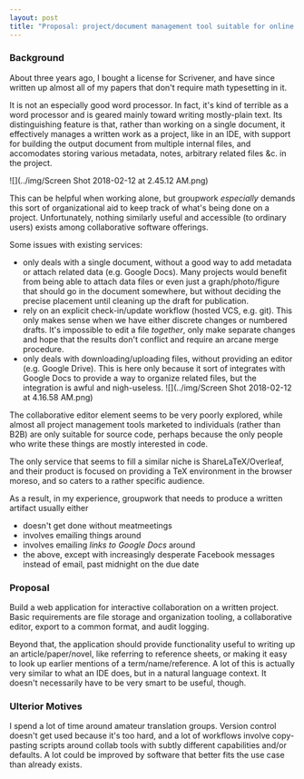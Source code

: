 ```yaml
---
layout: post
title: "Proposal: project/document management tool suitable for online collaboration"
---
```


### Background

About three years ago, I bought a license for Scrivener, and have since written
up almost all of my papers that don't require math typesetting in it.

It is not an especially good word processor. In fact, it's kind of terrible as
a word processor and is geared mainly toward writing mostly-plain text. Its
distinguishing feature is that, rather than working on a single document, it
effectively manages a written work as a project, like in an IDE, with support
for building the output document from multiple internal files, and accomodates
storing various metadata, notes, arbitrary related files &c. in the project.

![](../img/Screen Shot 2018-02-12 at 2.45.12 AM.png)

This can be helpful when working alone, but groupwork _especially_ demands this
sort of organizational aid to keep track of what's being done on a project.
Unfortunately, nothing similarly useful and accessible (to ordinary users)
exists among collaborative software offerings.

Some issues with existing services:

- only deals with a single document, without a good way to add metadata or
  attach related data (e.g. Google Docs). Many projects would benefit from
  being able to attach data files or even just a graph/photo/figure that should
  go in the document somewhere, but without deciding the precise placement
  until cleaning up the draft for publication.
- rely on an explicit check-in/update workflow (hosted VCS, e.g. git). This
  only makes sense when we have either discrete changes or numbered drafts.
  It's impossible to edit a file _together_, only make separate changes and
  hope that the results don't conflict and require an arcane merge procedure.
- only deals with downloading/uploading files, without providing an editor
  (e.g. Google Drive). This is here only because it sort of integrates with
  Google Docs to provide a way to organize related files, but the integration
  is awful and nigh-useless.
  ![](../img/Screen Shot 2018-02-12 at 4.16.58 AM.png)

The collaborative editor element seems to be very poorly explored, while almost
all project management tools marketed to individuals (rather than B2B) are only
suitable for source code, perhaps because the only people who write these
things are mostly interested in code.

The only service that seems to fill a similar niche is ShareLaTeX/Overleaf, and
their product is focused on providing a TeX environment in the browser moreso,
and so caters to a rather specific audience.

As a result, in my experience, groupwork that needs to produce a written
artifact usually either

- doesn't get done without meatmeetings
- involves emailing things around
- involves emailing _links to Google Docs_ around
- the above, except with increasingly desperate Facebook messages instead of
  email, past midnight on the due date

### Proposal

Build a web application for interactive collaboration on a written project.
Basic requirements are file storage and organization tooling, a collaborative
editor, export to a common format, and audit logging.

Beyond that, the application should provide functionality useful to writing up
an article/paper/novel, like referring to reference sheets, or making it easy
to look up earlier mentions of a term/name/reference. A lot of this is actually
very similar to what an IDE does, but in a natural language context. It doesn't
necessarily have to be very smart to be useful, though.

### Ulterior Motives

I spend a lot of time around amateur translation groups. Version control
doesn't get used because it's too hard, and a lot of workflows involve
copy-pasting scripts around collab tools with subtly different capabilities
and/or defaults. A lot could be improved by software that better fits the use
case than already exists.
